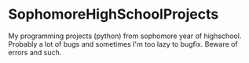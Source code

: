 # SophomoreHighSchoolProjects

My programming projects (python) from sophomore year of highschool. Probably a lot of bugs and sometimes I'm too lazy to bugfix. Beware of errors and such. 
